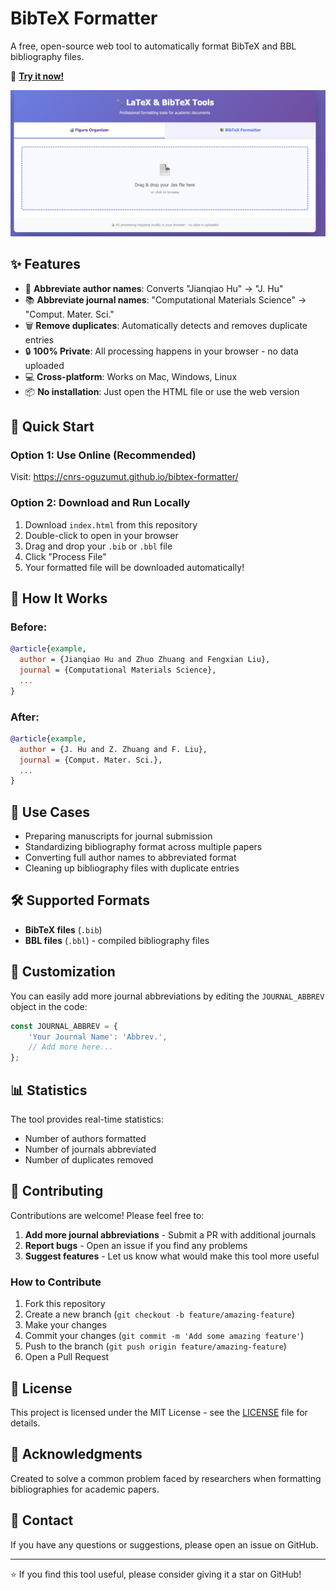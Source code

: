 # BibTeX Formatter

A free, open-source web tool to automatically format BibTeX and BBL bibliography files.

🔗 **[Try it now!](https://cnrs-oguzumut.github.io/bibtex-formatter/)**

![BibTeX Formatter Screenshot](screenshot.png)

## ✨ Features

- 📝 **Abbreviate author names**: Converts "Jianqiao Hu" → "J. Hu"
- 📚 **Abbreviate journal names**: "Computational Materials Science" → "Comput. Mater. Sci."
- 🗑️ **Remove duplicates**: Automatically detects and removes duplicate entries
- 🔒 **100% Private**: All processing happens in your browser - no data uploaded
- 💻 **Cross-platform**: Works on Mac, Windows, Linux
- 📦 **No installation**: Just open the HTML file or use the web version

## 🚀 Quick Start

### Option 1: Use Online (Recommended)
Visit: https://cnrs-oguzumut.github.io/bibtex-formatter/

### Option 2: Download and Run Locally
1. Download `index.html` from this repository
2. Double-click to open in your browser
3. Drag and drop your `.bib` or `.bbl` file
4. Click "Process File"
5. Your formatted file will be downloaded automatically!

## 📖 How It Works

### Before:
```bibtex
@article{example,
  author = {Jianqiao Hu and Zhuo Zhuang and Fengxian Liu},
  journal = {Computational Materials Science},
  ...
}
```

### After:
```bibtex
@article{example,
  author = {J. Hu and Z. Zhuang and F. Liu},
  journal = {Comput. Mater. Sci.},
  ...
}
```

## 🎯 Use Cases

- Preparing manuscripts for journal submission
- Standardizing bibliography format across multiple papers
- Converting full author names to abbreviated format
- Cleaning up bibliography files with duplicate entries

## 🛠️ Supported Formats

- **BibTeX files** (`.bib`)
- **BBL files** (`.bbl`) - compiled bibliography files

## 🔧 Customization

You can easily add more journal abbreviations by editing the `JOURNAL_ABBREV` object in the code:

```javascript
const JOURNAL_ABBREV = {
    'Your Journal Name': 'Abbrev.',
    // Add more here...
};
```

## 📊 Statistics

The tool provides real-time statistics:
- Number of authors formatted
- Number of journals abbreviated
- Number of duplicates removed

## 🤝 Contributing

Contributions are welcome! Please feel free to:

1. **Add more journal abbreviations** - Submit a PR with additional journals
2. **Report bugs** - Open an issue if you find any problems
3. **Suggest features** - Let us know what would make this tool more useful

### How to Contribute

1. Fork this repository
2. Create a new branch (`git checkout -b feature/amazing-feature`)
3. Make your changes
4. Commit your changes (`git commit -m 'Add some amazing feature'`)
5. Push to the branch (`git push origin feature/amazing-feature`)
6. Open a Pull Request

## 📝 License

This project is licensed under the MIT License - see the [LICENSE](LICENSE) file for details.

## 🙏 Acknowledgments

Created to solve a common problem faced by researchers when formatting bibliographies for academic papers.

## 📧 Contact

If you have any questions or suggestions, please open an issue on GitHub.

---

⭐ If you find this tool useful, please consider giving it a star on GitHub!

